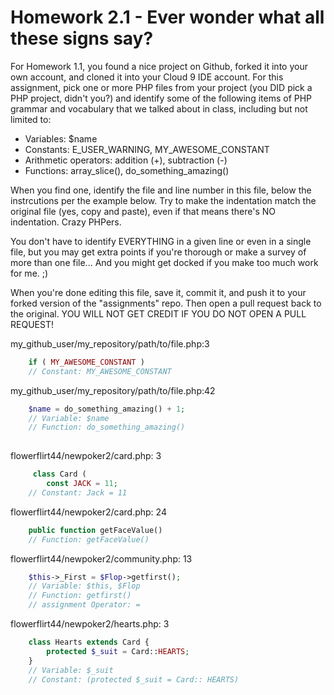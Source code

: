 # Homework 2.1 - Ever wonder what all these signs say?

For Homework 1.1, you found a nice project on Github, forked it into your own account, and cloned it into your Cloud 9 IDE account. For this assignment, pick one or more PHP files from your project (you DID pick a PHP project, didn't you?) and identify some of the following items of PHP grammar and vocabulary that we talked about in class, including but not limited to:

* Variables: $name
* Constants: E_USER_WARNING, MY_AWESOME_CONSTANT
* Arithmetic operators: addition (+), subtraction (-)
* Functions: array_slice(), do_something_amazing()

When you find one, identify the file and line number in this file, below the instrcutions per the example below. Try to make the indentation match the original file (yes, copy and paste), even if that means there's NO indentation. Crazy PHPers.

You don't have to identify EVERYTHING in a given line or even in a single file, but you may get extra points if you're thorough or make a survey of more than one file... And you might get docked if you make too much work for me. ;)

When you're done editing this file, save it, commit it, and push it to your forked version of the "assignments" repo. Then open a pull request back to the original. YOU WILL NOT GET CREDIT IF YOU DO NOT OPEN A PULL REQUEST!

my_github_user/my_repository/path/to/file.php:3
```php
    if ( MY_AWESOME_CONSTANT )
    // Constant: MY_AWESOME_CONSTANT
```

my_github_user/my_repository/path/to/file.php:42
```php
    $name = do_something_amazing() + 1;
    // Variable: $name
    // Function: do_something_amazing()
    

```


flowerflirt44/newpoker2/card.php: 3
``` php
     class Card (
        const JACK = 11;
    // Constant: Jack = 11
```
    
flowerflirt44/newpoker2/card.php: 24
```php
    public function getFaceValue()
    // Function: getFaceValue()
```

flowerflirt44/newpoker2/community.php: 13
```php
    $this->_First = $Flop->getfirst();
    // Variable: $this, $Flop
    // Function: getfirst()
    // assignment Operator: =
```

flowerflirt44/newpoker2/hearts.php: 3
```php
    class Hearts extends Card {
        protected $_suit = Card::HEARTS;
    }
    // Variable: $_suit
    // Constant: (protected $_suit = Card:: HEARTS)
```


